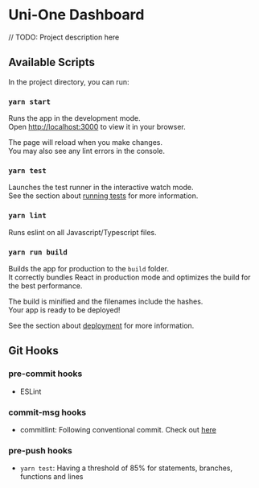 # Uni-One Dashboard

// TODO: Project description here

## Available Scripts

In the project directory, you can run:

### `yarn start`

Runs the app in the development mode.\
Open [http://localhost:3000](http://localhost:3000) to view it in your browser.

The page will reload when you make changes.\
You may also see any lint errors in the console.

### `yarn test`

Launches the test runner in the interactive watch mode.\
See the section about [running tests](https://facebook.github.io/create-react-app/docs/running-tests) for more information.

### `yarn lint`

Runs eslint on all Javascript/Typescript files.

### `yarn run build`

Builds the app for production to the `build` folder.\
It correctly bundles React in production mode and optimizes the build for the best performance.

The build is minified and the filenames include the hashes.\
Your app is ready to be deployed!

See the section about [deployment](https://facebook.github.io/create-react-app/docs/deployment) for more information.

## Git Hooks

### pre-commit hooks

- ESLint

### commit-msg hooks

- commitlint: Following conventional commit. Check out [here](https://www.conventionalcommits.org/en/v1.0.0/)

### pre-push hooks

- `yarn test`: Having a threshold of 85% for statements, branches, functions and lines